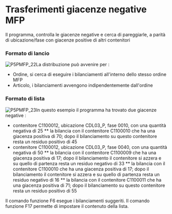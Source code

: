 # Trasferimenti giacenze negative MFP
Il programma, controlla le giacenze negative e cerca di pareggiarle, a parità di ubicazione/fase con giacenze positive di altri contenitori
### Formato di lancio
![P5PMFP_22](http://localhost:3000/immagini/MBDOC_OGG-P_P5MFP84/P5PMFP_22.png)La distribuzione può avvenire per : 
 * Ordine, si cerca di eseguire i bilanciamenti all'interno dello stesso ordine MFP
 * Articolo, i bilanciamenti avvengono indipendentemente dall'ordine
### Formato di lista
![P5PMFP_23](http://localhost:3000/immagini/MBDOC_OGG-P_P5MFP84/P5PMFP_23.png)In questo esempio il programma ha trovato due giacenze negative : 
 * contenitore C1100012, ubicazione CDL03_P, fase 0010, con una quantità negativa di 25
 ** la bilancia con il contenitore C1100010 che ha una giacenza positiva di 70; dopo il bilanciamento su questo contenitore resta un residuo positivo di 45
 * contenitore C1100012, ubicazione CDL03_P, fase 0040, con una quantità negativa di 50
 ** la bilancia con il contenitore C1100009 che ha una giacenza positiva di 17; dopo il bilanciamento il contenitore si azzera e su quello di partenza resta un residuo negativo di 33
 ** la bilancia con il contenitore C1100010 che ha una giacenza positiva di 17; dopo il bilanciamento il contenitore si azzera e su quello di partenza resta un residuo negativo di 16
 ** la bilancia con il contenitore C1100011 che ha una giacenza positiva di 71; dopo il bilanciamento su questo contenitore resta un residuo positivo di 55

Il comando funzione F6 esegue i bilanciamenti suggeriti.
Il comando funzione F17 permette di impostare il contenuto della lista.
